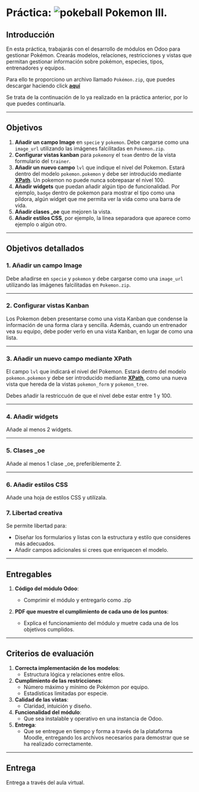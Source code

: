 # Práctica: ![pokeball](https://emojis.slackmojis.com/emojis/images/1660307710/60591/pokeball.gif?1660307710) Pokemon III.

## Introducción
En esta práctica, trabajarás con el desarrollo de módulos en Odoo para gestionar Pokémon. Crearás modelos, relaciones, restricciones y vistas que permitan gestionar información sobre pokémon, especies, tipos, entrenadores y equipos.

Para ello te proporciono un archivo llamado `Pokémon.zip`, que puedes descargar haciendo click [**aquí**](https://github.com/canarydev/SGE/raw/main/static/csv/Pokemon.zip)

Se trata de la continuación de lo ya realizado en la práctica anterior, por lo que puedes continuarla.

---

## Objetivos
1. **Añadir un campo Image** en `specie` y `pokemon`. Debe cargarse como una `image_url` utilizando las imágenes falcilitadas en `Pokemon.zip`.
2. **Configurar vistas kanban** para `pokemon`y el `team` dentro de la vista formulario del `trainer`.
3. **Añadir un nuevo campo** `lvl` que indique el nivel del Pokemon. Estará dentro del modelo `pokemon.pokemon` y debe ser introducido mediante [**XPath**](https://github.com/canarydev/SGE/blob/main/UT8/7.%20XPath.md). Un pokemon no puede nunca sobrepasar el nivel 100.
4. **Añadir widgets** que puedan añadir algún tipo de funcionalidad. Por ejemplo, `badge` dentro de pokemon para mostrar el tipo como una píldora, algún widget que me permita ver la vida como una barra de vida.
5. **Añadir clases _oe** que mejoren la vista.
6. **Añadir estilos CSS**, por ejemplo, la línea separadora que aparece como ejemplo o algún otro.

---

## Objetivos detallados

### 1. Añadir un campo Image

Debe añadirse en `specie` y `pokemon` y debe cargarse como una `image_url` utilizando las imágenes falcilitadas en `Pokemon.zip`.

---

### 2. Configurar vistas Kanban

Los Pokemon deben presentarse como una vista Kanban que condense la información de una forma clara y sencilla. Además, cuando un entrenador vea su equipo, debe poder verlo en una vista Kanban, en lugar de como una lista.

---

### 3. Añadir un nuevo campo mediante XPath

El campo `lvl` que indicará el nivel del Pokemon. Estará dentro del modelo `pokemon.pokemon` y debe ser introducido mediante [**XPath**](https://github.com/canarydev/SGE/blob/main/UT8/7.%20XPath.md), como una nueva vista que hereda de la vistas `pokemon_form` y `pokemon_tree`.

Debes añadir la restriccuón de que el nivel debe estar entre 1 y 100.

---

### 4. Añadir widgets 

Añade al menos 2 widgets.

---

### 5. Clases _oe

Añade al menos 1 clase _oe, preferiblemente 2.

---
### 6. Añadir estilos CSS

Añade una hoja de estilos CSS y utilízala.


### 7. Libertad creativa

Se permite libertad para:
- Diseñar los formularios y listas con la estructura y estilo que consideres más adecuados.
- Añadir campos adicionales si crees que enriquecen el modelo.

---

## Entregables

1. **Código del módulo Odoo**:
   - Comprimir el módulo y entregarlo como .zip
     
2. **PDF que muestre el cumplimiento de cada uno de los puntos**:
   - Explica el funcionamiento del módulo y muetre cada una de los objetivos cumplidos.

---

## Criterios de evaluación

1. **Correcta implementación de los modelos**:
   - Estructura lógica y relaciones entre ellos.
2. **Cumplimiento de las restricciones**:
   - Número máximo y mínimo de Pokémon por equipo.
   - Estadísticas limitadas por especie.
3. **Calidad de las vistas**:
   - Claridad, intuición y diseño.
4. **Funcionalidad del módulo**:
   - Que sea instalable y operativo en una instancia de Odoo.
5. **Entrega**:
   - Que se entregue en tiempo y forma a través de la plataforma Moodle, entregando los archivos necesarios para demostrar que se ha realizado correctamente.

---

## Entrega
Entrega a través del aula virtual.
